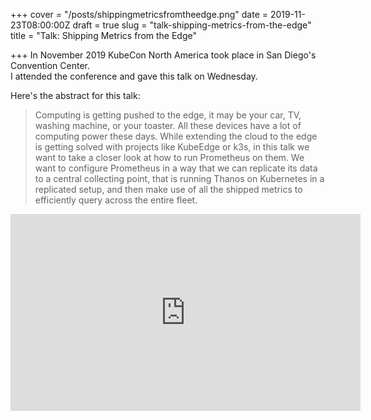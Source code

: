 +++
cover = "/posts/shippingmetricsfromtheedge.png"
date = 2019-11-23T08:00:00Z
draft = true
slug = "talk-shipping-metrics-from-the-edge"
title = "Talk: Shipping Metrics from the Edge"

+++
In November 2019 KubeCon North America took place in San Diego's Convention Center.  
I attended the conference and gave this talk on Wednesday.

<!--more-->

Here's the abstract for this talk:

> Computing is getting pushed to the edge, it may be your car, TV, washing machine, or your toaster. All these devices have a lot of computing power these days. While extending the cloud to the edge is getting solved with projects like KubeEdge or k3s, in this talk we want to take a closer look at how to run Prometheus on them. We want to configure Prometheus in a way that we can replicate its data to a central collecting point, that is running Thanos on Kubernetes in a replicated setup, and then make use of all the shipped metrics to efficiently query across the entire fleet.

<div class="youtube">
<iframe width="560" height="315" src="https://www.youtube-nocookie.com/embed/FrcfxkbJH20?rel=0" frameborder="0" allowfullscreen></iframe>
</div>